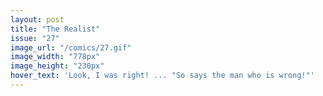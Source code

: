 ```yaml
---
layout: post
title: "The Realist"
issue: "27"
image_url: "/comics/27.gif"
image_width: "778px"
image_height: "230px"
hover_text: 'Look, I was right! ... "So says the man who is wrong!"'
---
```


